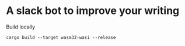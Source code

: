 # A slack bot to improve your writing

Build locally

```
cargo build --target wasm32-wasi --release
```
